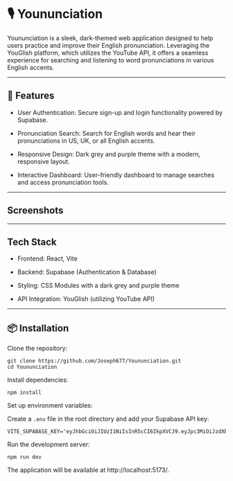# 🎙️ Younunciation
Younunciation is a sleek, dark-themed web application designed to help users practice and improve their English pronunciation. Leveraging the YouGlish platform, which utilizes the YouTube API, it offers a seamless experience for searching and listening to word pronunciations in various English accents.

---
## 🚀 Features
- User Authentication: Secure sign-up and login functionality powered by Supabase.

- Pronunciation Search: Search for English words and hear their pronunciations in US, UK, or all English accents.

- Responsive Design: Dark grey and purple theme with a modern, responsive layout.

- Interactive Dashboard: User-friendly dashboard to manage searches and access pronunciation tools.

---

## Screenshots

---

## Tech Stack

- Frontend: React, Vite

- Backend: Supabase (Authentication & Database)

- Styling: CSS Modules with a dark grey and purple theme

- API Integration: YouGlish (utilizing YouTube API)

---
## 📦 Installation

Clone the repository:

```
git clone https://github.com/Joseph677/Younunciation.git
cd Younunciation
```

Install dependencies:

```
npm install
```

Set up environment variables:

Create a `.env` file in the root directory and add your Supabase API key:

```
VITE_SUPABASE_KEY='eyJhbGciOiJIUzI1NiIsInR5cCI6IkpXVCJ9.eyJpc3MiOiJzdXBhYmFzZSIsInJlZiI6Imhwb3hyeWJmdWJkYmh4a3VyaGpmIiwicm9sZSI6ImFub24iLCJpYXQiOjE3NDYwOTQ5NTAsImV4cCI6MjA2MTY3MDk1MH0.ZqpA5ayZaEw876n1X3WnO1Zovr5Ww653YSqou28Ikwg'
```

Run the development server:

```
npm run dev
```
The application will be available at http://localhost:5173/.

